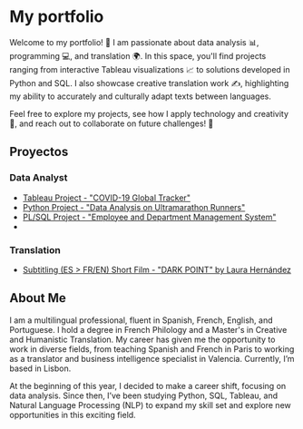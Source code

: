 # My portfolio

Welcome to my portfolio! 🎉
I am passionate about data analysis 📊, programming 💻, and translation 🌍. In this space, you'll find projects ranging from interactive Tableau visualizations 📈 to solutions developed in Python and SQL. I also showcase creative translation work ✍️, highlighting my ability to accurately and culturally adapt texts between languages.

Feel free to explore my projects, see how I apply technology and creativity 🚀, and reach out to collaborate on future challenges! 🤝

## Proyectos

### Data Analyst
- [Tableau Project - "COVID-19 Global Tracker"](https://public.tableau.com/views/AnalyseofPartiallyVaccinatedVSFullyVaccinated/Dashboard1?:language=es-ES&:sid=&:redirect=auth&:display_count=n&:origin=viz_share_link)
- [Python Project - "Data Analysis on Ultramarathon Runners"](https://github.com/Adrifer02/Ultramarathon-Analysis)
- [PL/SQL Project - "Employee and Department Management System"](https://github.com/Adrifer02/Proyecto-de-Gesti-n-de-Empleados-y-Departamentos-en-Oracle)
- 
### Translation
- [Subtitling (ES > FR/EN) Short Film - "DARK POINT" by Laura Hernández](https://www.youtube.com/embed/SAUSi0EYEcg?si=WmFOPrT8IaSRRwXn)

## About Me
I am a multilingual professional, fluent in Spanish, French, English, and Portuguese. I hold a degree in French Philology and a Master's in Creative and Humanistic Translation. My career has given me the opportunity to work in diverse fields, from teaching Spanish and French in Paris to working as a translator and business intelligence specialist in Valencia. Currently, I’m based in Lisbon.

At the beginning of this year, I decided to make a career shift, focusing on data analysis. Since then, I’ve been studying Python, SQL, Tableau, and Natural Language Processing (NLP) to expand my skill set and explore new opportunities in this exciting field.

